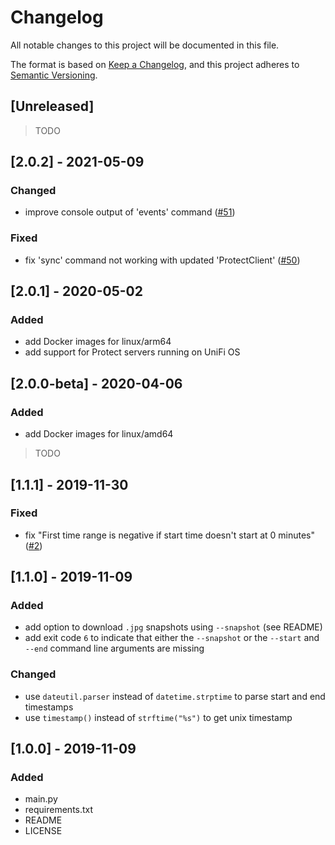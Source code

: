 # Changelog
All notable changes to this project will be documented in this file.

The format is based on [Keep a Changelog](https://keepachangelog.com/en/1.0.0/),
and this project adheres to [Semantic Versioning](https://semver.org/spec/v2.0.0.html).

## [Unreleased]
> TODO


## [2.0.2] - 2021-05-09
### Changed
- improve console output of 'events' command ([#51](https://github.com/danielfernau/unifi-protect-video-downloader/pull/51))

### Fixed
- fix 'sync' command not working with updated 'ProtectClient' ([#50](https://github.com/danielfernau/unifi-protect-video-downloader/pull/50))


## [2.0.1] - 2020-05-02
### Added
- add Docker images for linux/arm64
- add support for Protect servers running on UniFi OS


## [2.0.0-beta] - 2020-04-06
### Added
- add Docker images for linux/amd64

> TODO


## [1.1.1] - 2019-11-30
### Fixed
- fix "First time range is negative if start time doesn't start at 0 minutes" ([#2](https://github.com/danielfernau/unifi-protect-video-downloader/issues/2))


## [1.1.0] - 2019-11-09
### Added
- add option to download `.jpg` snapshots using `--snapshot` (see README)
- add exit code `6` to indicate that either the `--snapshot` or the `--start` and `--end` command line arguments are missing

### Changed
- use `dateutil.parser` instead of `datetime.strptime` to parse start and end timestamps
- use `timestamp()` instead of `strftime("%s")` to get unix timestamp


## [1.0.0] - 2019-11-09
### Added
- main.py
- requirements.txt
- README
- LICENSE

